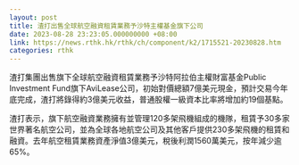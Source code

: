 ```yaml
---
layout: post
title: 渣打出售全球航空融資租賃業務予沙特主權基金旗下公司
date: 2023-08-28 23:23:05.000000000 +08:00
link: https://news.rthk.hk/rthk/ch/component/k2/1715521-20230828.htm
categories: rthk
---
```


渣打集團出售旗下全球航空融資租賃業務予沙特阿拉伯主權財富基金Public Investment Fund旗下AviLease公司，初始對價總額7億美元現金，預計交易今年底完成，渣打將錄得約3億美元收益，普通股權一級資本比率將增加約19個基點。

渣打表示，旗下航空融資業務擁有並管理120多架飛機組成的機隊，租賃予30多家世界著名航空公司，並為全球各地航空公司及其他客戶提供230多架飛機的租賃和融資。去年航空租賃業務資產淨值3億美元，稅後利潤1560萬美元，按年減少逾65%。
